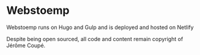 # Webstoemp

Webstoemp runs on Hugo and Gulp and is deployed and hosted on Netlify

Despite being open sourced, all code and content remain copyright of Jérôme Coupé.
